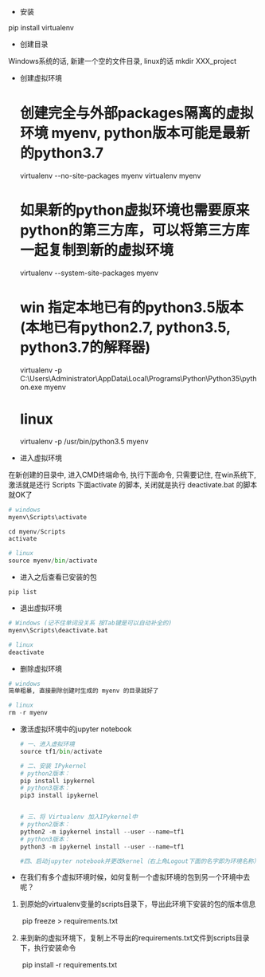 - 安装

pip install virtualenv



- 创建目录

Windows系统的话, 新建一个空的文件目录, linux的话 mkdir XXX_project



- 创建虚拟环境

    # 创建完全与外部packages隔离的虚拟环境 myenv, python版本可能是最新的python3.7
    virtualenv --no-site-packages myenv
    virtualenv myenv
    
    # 如果新的python虚拟环境也需要原来python的第三方库，可以将第三方库一起复制到新的虚拟环境
    virtualenv --system-site-packages myenv
    
    # win 指定本地已有的python3.5版本(本地已有python2.7, python3.5, python3.7的解释器)
    virtualenv -p C:\Users\Administrator\AppData\Local\Programs\Python\Python35\python.exe myenv
    
    # linux
    virtualenv -p /usr/bin/python3.5 myenv



- 进入虚拟环境

在新创建的目录中, 进入CMD终端命令, 执行下面命令, 只需要记住, 在win系统下, 激活就是还行 Scripts 下面activate 的脚本, 关闭就是执行 deactivate.bat 的脚本就OK了



```py
# windows 
myenv\Scripts\activate

cd myenv/Scripts
activate

# linux
source myenv/bin/activate
```



- 进入之后查看已安装的包

```
pip list
```




- 退出虚拟环境

```py
# Windows (记不住单词没关系 按Tab键是可以自动补全的)
myenv\Scripts\deactivate.bat

# linux
deactivate
```



- 删除虚拟环境

```py
# windows
简单粗暴, 直接删除创建时生成的 myenv 的目录就好了

# linux
rm -r myenv
```



- 激活虚拟环境中的jupyter notebook

	```python
	# 一、进入虚拟环境
	source tf1/bin/activate
	
	# 二、安装 IPykernel
	# python2版本：
	pip install ipykernel
	# python3版本：
	pip3 install ipykernel
	
	
	# 三、将 Virtualenv 加入IPykernel中
	# python2版本：
	python2 -m ipykernel install --user --name=tf1
	# python3版本：
	python3 -m ipykernel install --user --name=tf1
	
	#四、启动jupyter notebook并更改kernel（右上角Logout下面的名字即为环境名称）
	```

	






- 在我们有多个虚拟环境时候，如何复制一个虚拟环境的包到另一个环境中去呢？

1. 到原始的virtualenv变量的scripts目录下，导出此环境下安装的包的版本信息

　　pip freeze > requirements.txt

2. 来到新的虚拟环境下，复制上不导出的requirements.txt文件到scripts目录下，执行安装命令

　　pip install -r requirements.txt